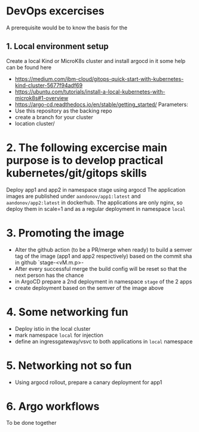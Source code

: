 # DevOps excercises
A prerequisite would be to know the basis for the 
## 1. Local environment setup
 Create a local Kind or MicroK8s cluster and install argocd in it
 some help can be found here
 - https://medium.com/ibm-cloud/gitops-quick-start-with-kubernetes-kind-cluster-5677f94adf69
 - https://ubuntu.com/tutorials/install-a-local-kubernetes-with-microk8s#1-overview	
 - https://argo-cd.readthedocs.io/en/stable/getting_started/ 
Parameters:
- Use this repository as the backing repo
- create a branch for your cluster
- location cluster/<clustername>
  
# 2. The following excercise main purpose is to develop practical kubernetes/git/gitops skills
   Deploy app1 and app2 in namespace stage using argocd
   The application images are published under `aandonov/app1:latest` and `aandonov/app2:latest` in dockerhub.
   The applications are only nginx, so deploy them in scale=1 and as a regular deployment in namespace `local`
# 3. Promoting the image
  - Alter the github action (to be a PR/merge when ready) to build a semver tag of the image (app1 and app2 respectively) based on the commit sha in github `stage-<vM.m.p>-<hash>
  - After every successful merge the build config will be reset so that the next person has the chance 
  - in ArgoCD prepare a 2nd deployment in namespace `stage` of the 2 apps
  - create deployment based on the semver of the image above
# 4. Some networking fun
  - Deploy istio in the local cluster
  - mark namespace `local` for injection
  - define an ingressgateway/vsvc to both applications in `local` namespace 
# 5. Networking not so fun
  - Using argocd rollout, prepare a canary deployment for app1
# 6. Argo workflows
  To be done together
